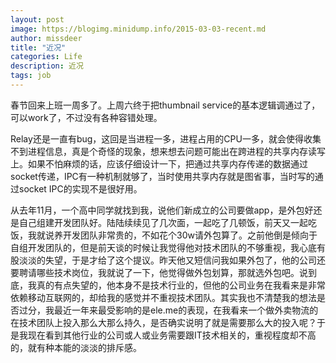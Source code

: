 ```yaml
---
layout: post
image: https://blogimg.minidump.info/2015-03-03-recent.md
author: missdeer
title: "近况"
categories: Life
description: 近况
tags: job
---
```

春节回来上班一周多了。上周六终于把thumbnail service的基本逻辑调通过了，可以work了，不过没有各种容错处理。

Relay还是一直有bug，这回是当进程一多，进程占用的CPU一多，就会使得收集不到进程信息，真是个奇怪的现象，想来想去问题可能出在跨进程的共享内存读写上。如果不怕麻烦的话，应该仔细设计一下，把通过共享内存传递的数据通过socket传递，IPC有一种机制就够了，当时使用共享内存就是图省事，当时写的通过socket IPC的实现不是很好用。

从去年11月，一个高中同学就找到我，说他们新成立的公司要做app，是外包好还是自己组建开发团队好。陆陆续续见了几次面，一起吃了几顿饭，前天又一起吃饭，我就说养开发团队非常贵的，不如花个30w请外包算了。之前他倒是倾向于自组开发团队的，但是前天谈的时候让我觉得他对技术团队的不够重视，我心底有股淡淡的失望，于是才给了这个提议。昨天他又短信问我如果外包了，他的公司还要聘请哪些技术岗位，我就说了一下，他觉得做外包划算，那就选外包吧。说到底，我真的有点失望的，他本身不是技术行业的，但他的公司业务在我看来是非常依赖移动互联网的，却给我的感觉并不重视技术团队。其实我也不清楚我的想法是否过分，我最近一年来最受影响的是ele.me的表现，在我看来一个做外卖物流的在技术团队上投入那么大那么持久，是否确实说明了就是需要那么大的投入呢？于是我现在看到其他行业的公司或人或业务需要跟IT技术相关的，重视程度却不高的，就有种本能的淡淡的排斥感。
